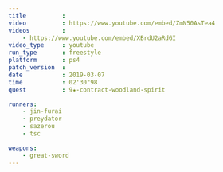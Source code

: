 ```yaml
---
title          :
video          : https://www.youtube.com/embed/ZmN50AsTea4
videos         :
    - https://www.youtube.com/embed/XBrdU2aRdGI
video_type     : youtube
run_type       : freestyle
platform       : ps4
patch_version  :
date           : 2019-03-07
time           : 02'30"98
quest          : 9★-contract-woodland-spirit

runners:
    - jin-furai
    - preydator
    - sazerou
    - tsc

weapons:
    - great-sword
---
```

